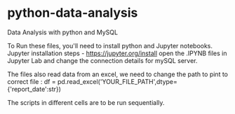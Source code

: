 # python-data-analysis
Data Analysis with python and MySQL

To Run these files, you'll need to install python and Jupyter notebooks.
Jupyter installation steps - https://jupyter.org/install
open the .IPYNB files in Jupyter Lab and change the connection details for mySQL server.

The files also read data from an excel, we need to change the path to pint to correct file :
df = pd.read_excel('YOUR_FILE_PATH',dtype={'report_date':str}) 


The scripts in different cells are to be run sequentially.

